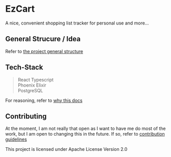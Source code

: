 # EzCart

A nice, convenient shopping list tracker for personal use and more...

## General Strucure / Idea

Refer to [the project general structure](./docs/structure.md)

## Tech-Stack

> React Typescript <br>
> Phoenix Elixir <br>
> PostgreSQL <br>

For reasoning, refer to [why this docs](./docs/why_tf_this.md)

## Contributing

At the moment, I am not really that open as I want to have me do most of the work, but I am open to changing this in the future. If so, refer to [contribution guidelines](./docs/how_tf_i_contribute.md)

This project is licensed under Apache License Version 2.0
